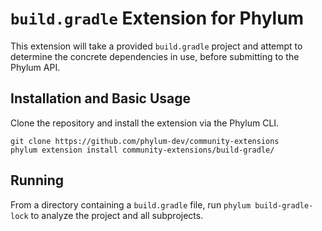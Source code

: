 # `build.gradle` Extension for Phylum
This extension will take a provided `build.gradle` project and attempt to determine the concrete dependencies in use, before submitting to the Phylum API.

## Installation and Basic Usage
Clone the repository and install the extension via the Phylum CLI.

```console
git clone https://github.com/phylum-dev/community-extensions
phylum extension install community-extensions/build-gradle/
```

## Running
From a directory containing a `build.gradle` file, run `phylum build-gradle-lock` to analyze the project and all subprojects.
